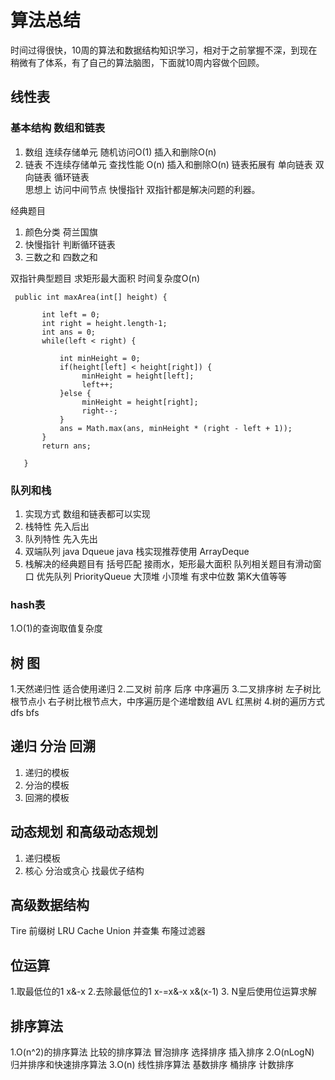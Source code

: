 # 算法总结

 时间过得很快，10周的算法和数据结构知识学习，相对于之前掌握不深，到现在稍微有了体系，有了自己的算法脑图，下面就10周内容做个回顾。
 
 ## 线性表
 
 ### 基本结构 数组和链表
 1. 数组 连续存储单元  随机访问O(1) 插入和删除O(n)
 2. 链表 不连续存储单元  查找性能 O(n) 插入和删除O(n)
 链表拓展有 单向链表  双向链表  循环链表  
 思想上 访问中间节点 快慢指针 双指针都是解决问题的利器。
 
 经典题目
 1. 颜色分类 荷兰国旗
 2. 快慢指针 判断循环链表
 3. 三数之和 四数之和
 
 双指针典型题目 求矩形最大面积 时间复杂度O(n)
 ```
  public int maxArea(int[] height) {

        int left = 0;
        int right = height.length-1;
        int ans = 0;
        while(left < right) {

            int minHeight = 0;
            if(height[left] < height[right]) {
                 minHeight = height[left];
                 left++;
            }else {
                 minHeight = height[right];
                 right--;
            }
            ans = Math.max(ans, minHeight * (right - left + 1));
        }
        return ans;

    }
 
 ```
 
 ### 队列和栈
 1. 实现方式 数组和链表都可以实现
 2. 栈特性 先入后出 
 3. 队列特性  先入先出
 4. 双端队列  java Dqueue  java 栈实现推荐使用 ArrayDeque
 5. 栈解决的经典题目有  括号匹配 接雨水，矩形最大面积 
    队列相关题目有滑动窗口
    优先队列 PriorityQueue 大顶堆 小顶堆 有求中位数 第K大值等等
    
### hash表
 1.O(1)的查询取值复杂度
 
 
 
## 树 图
 1.天然递归性 适合使用递归 
 2.二叉树 前序 后序 中序遍历
 3.二叉排序树 左子树比根节点小 右子树比根节点大，中序遍历是个递增数组  AVL 红黑树
 4.树的遍历方式 dfs bfs
 
 
## 递归 分治 回溯 
 1. 递归的模板
 2. 分治的模板
 3. 回溯的模板
 

## 动态规划 和高级动态规划
 1. 递归模板
 2. 核心 分治或贪心  找最优子结构
 


## 高级数据结构
Tire 前缀树 
LRU Cache
Union 并查集
布隆过滤器



## 位运算
1.取最低位的1 x&-x
2.去除最低位的1 x-=x&-x   x&(x-1)
3. N皇后使用位运算求解


## 排序算法
1.O(n^2)的排序算法  比较的排序算法  冒泡排序 选择排序 插入排序
2.O(nLogN) 归并排序和快速排序算法
3.O(n) 线性排序算法 基数排序 桶排序 计数排序



 
 
 
 
